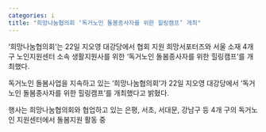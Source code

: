 ```yaml
---
categories: i
title: "희망나눔협의회 ‘독거노인 돌봄종사자를 위한 힐링캠프’ 개최"
---
```

&lsquo;희망나눔협의회&rsquo;는 22일 지오영 대강당에서 협회 지원 희망서포터즈와 서울 소재 4개구 노인지원센터 소속 생활지원사를 위한 &lsquo;독거노인 돌봄종사자를 위한 힐링캠프&rsquo;를 개최했다.



독거노인 돌봄사업을 지속하고 있는 &lsquo;희망나눔협의회&rsquo;가&nbsp;22일 지오영 대강당에서 &lsquo;독거노인 돌봄종사자를 위한 힐링캠프&rsquo;를 개최했다고 밝혔다.

행사는 희망나눔협의회와 협업하고 있는 은평, 서초, 서대문, 강남구 등 4개 구의 독거노인 지원센터에서 돌봄지원 활동 중